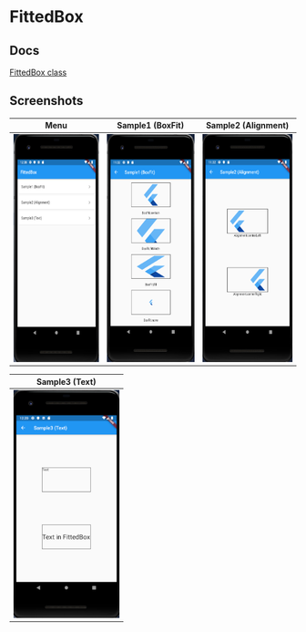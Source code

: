 # FittedBox

## Docs

[FittedBox class](https://api.flutter.dev/flutter/widgets/FittedBox-class.html)

## Screenshots

|Menu|Sample1 (BoxFit)|Sample2 (Alignment)|
|:-:|:-:|:-:|
|<img src="./screenshots/Menu.png" height="400" alt="Screenshot"/>|<img src="./screenshots/Sample1.png" height="400" alt="Screenshot"/>|<img src="./screenshots/Sample2.png" height="400" alt="Screenshot"/>|


|Sample3 (Text)|
|:-:|
<img src="./screenshots/Sample3.png" height="400" alt="Screenshot"/>|
